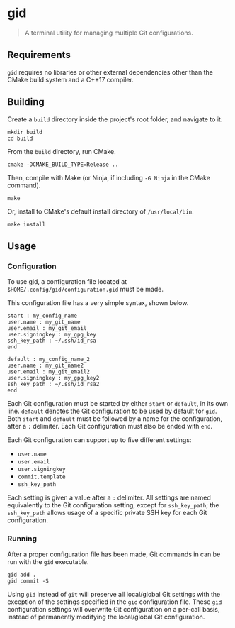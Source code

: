 # gid

> A terminal utility for managing multiple Git configurations.

## Requirements

`gid` requires no libraries or other external dependencies other than the
CMake build system and a C++17 compiler.

## Building

Create a `build` directory inside the project's root folder, and navigate
to it.

```console
mkdir build
cd build
```

From the `build` directory, run CMake.

```console
cmake -DCMAKE_BUILD_TYPE=Release ..
```

Then, compile with Make (or Ninja, if including `-G Ninja` in the CMake
command).

```console
make
```

Or, install to CMake's default install directory of `/usr/local/bin`.

```console
make install
```

## Usage

### Configuration

To use gid, a configuration file located at
`$HOME/.config/gid/configuration.gid` must be made.

This configuration file has a very simple syntax, shown below.

```
start : my_config_name
user.name : my_git_name
user.email : my_git_email
user.signingkey : my_gpg_key
ssh_key_path : ~/.ssh/id_rsa
end

default : my_config_name_2
user.name : my_git_name2
user.email : my_git_email2
user.signingkey : my_gpg_key2
ssh_key_path : ~/.ssh/id_rsa2
end
```

Each Git configuration must be started by either `start` or `default`, in its
own line. `default` denotes the Git configuration to be used by default for
`gid`. Both `start` and `default` must be followed by a name for the
configuration, after a `:` delimiter. Each Git configuration must also be ended
with `end`.

Each Git configuration can support up to five different settings:

- `user.name`
- `user.email`
- `user.signingkey`
- `commit.template`
- `ssh_key_path`

Each setting is given a value after a `:` delimiter. All settings are named
equivalently to the Git configuration setting, except for `ssh_key_path`; the
`ssh_key_path` allows usage of a specific private SSH key for each Git
configuration.

### Running

After a proper configuration file has been made, Git commands in can be run
with the `gid` executable.

```console
gid add .
gid commit -S
```

Using `gid` instead of `git` will preserve all local/global Git settings with
the exception of the settings specified in the `gid` configuration file. These
`gid` configuration settings will overwrite Git configuration on a per-call
basis, instead of permanently modifying the local/global Git configuration.
